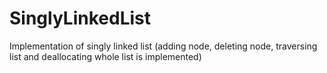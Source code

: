 # SinglyLinkedList
Implementation of singly linked list (adding node, deleting node, traversing list and deallocating whole list is implemented)

